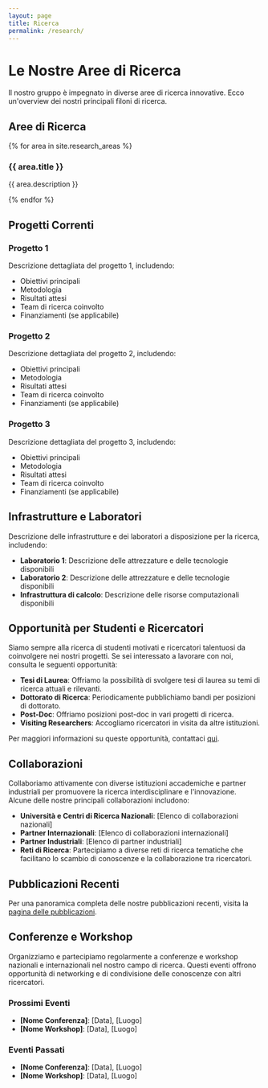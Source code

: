 ```yaml
---
layout: page
title: Ricerca
permalink: /research/
---
```


# Le Nostre Aree di Ricerca

Il nostro gruppo è impegnato in diverse aree di ricerca innovative. Ecco un'overview dei nostri principali filoni di ricerca.

## Aree di Ricerca

<div class="research-areas">
  {% for area in site.research_areas %}
  <div class="research-area">
    <h3>{{ area.title }}</h3>
    <p>{{ area.description }}</p>
  </div>
  {% endfor %}
</div>

## Progetti Correnti

### Progetto 1

Descrizione dettagliata del progetto 1, includendo:
- Obiettivi principali
- Metodologia
- Risultati attesi
- Team di ricerca coinvolto
- Finanziamenti (se applicabile)

### Progetto 2

Descrizione dettagliata del progetto 2, includendo:
- Obiettivi principali
- Metodologia
- Risultati attesi
- Team di ricerca coinvolto
- Finanziamenti (se applicabile)

### Progetto 3

Descrizione dettagliata del progetto 3, includendo:
- Obiettivi principali
- Metodologia
- Risultati attesi
- Team di ricerca coinvolto
- Finanziamenti (se applicabile)

## Infrastrutture e Laboratori

Descrizione delle infrastrutture e dei laboratori a disposizione per la ricerca, includendo:

- **Laboratorio 1**: Descrizione delle attrezzature e delle tecnologie disponibili
- **Laboratorio 2**: Descrizione delle attrezzature e delle tecnologie disponibili
- **Infrastruttura di calcolo**: Descrizione delle risorse computazionali disponibili

## Opportunità per Studenti e Ricercatori

Siamo sempre alla ricerca di studenti motivati e ricercatori talentuosi da coinvolgere nei nostri progetti. Se sei interessato a lavorare con noi, consulta le seguenti opportunità:

- **Tesi di Laurea**: Offriamo la possibilità di svolgere tesi di laurea su temi di ricerca attuali e rilevanti.
- **Dottorato di Ricerca**: Periodicamente pubblichiamo bandi per posizioni di dottorato.
- **Post-Doc**: Offriamo posizioni post-doc in vari progetti di ricerca.
- **Visiting Researchers**: Accogliamo ricercatori in visita da altre istituzioni.

Per maggiori informazioni su queste opportunità, contattaci [qui](/contact).

## Collaborazioni

Collaboriamo attivamente con diverse istituzioni accademiche e partner industriali per promuovere la ricerca interdisciplinare e l'innovazione. Alcune delle nostre principali collaborazioni includono:

- **Università e Centri di Ricerca Nazionali**: [Elenco di collaborazioni nazionali]
- **Partner Internazionali**: [Elenco di collaborazioni internazionali]
- **Partner Industriali**: [Elenco di partner industriali]
- **Reti di Ricerca**: Partecipiamo a diverse reti di ricerca tematiche che facilitano lo scambio di conoscenze e la collaborazione tra ricercatori.

## Pubblicazioni Recenti

Per una panoramica completa delle nostre pubblicazioni recenti, visita la [pagina delle pubblicazioni](/publications/).

## Conferenze e Workshop

Organizziamo e partecipiamo regolarmente a conferenze e workshop nazionali e internazionali nel nostro campo di ricerca. Questi eventi offrono opportunità di networking e di condivisione delle conoscenze con altri ricercatori.

### Prossimi Eventi

- **[Nome Conferenza]**: [Data], [Luogo]
- **[Nome Workshop]**: [Data], [Luogo]

### Eventi Passati

- **[Nome Conferenza]**: [Data], [Luogo]
- **[Nome Workshop]**: [Data], [Luogo]
